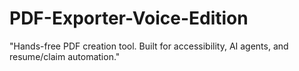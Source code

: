 # PDF-Exporter-Voice-Edition
"Hands-free PDF creation tool. Built for accessibility, AI agents, and resume/claim automation."

